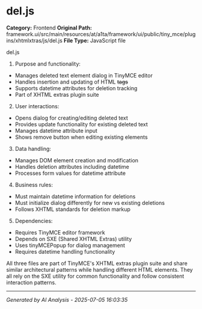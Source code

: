 # del.js

**Category:** Frontend
**Original Path:** framework.ui/src/main/resources/at/a1ta/framework/ui/public/tiny_mce/plugins/xhtmlxtras/js/del.js
**File Type:** JavaScript file

del.js
1. Purpose and functionality:
- Manages deleted text element dialog in TinyMCE editor
- Handles insertion and updating of HTML <del> tags
- Supports datetime attributes for deletion tracking
- Part of XHTML extras plugin suite

2. User interactions:
- Opens dialog for creating/editing deleted text
- Provides update functionality for existing deleted text
- Manages datetime attribute input
- Shows remove button when editing existing elements

3. Data handling:
- Manages DOM element creation and modification
- Handles deletion attributes including datetime
- Processes form values for datetime attribute

4. Business rules:
- Must maintain datetime information for deletions
- Must initialize dialog differently for new vs existing deletions
- Follows XHTML standards for deletion markup

5. Dependencies:
- Requires TinyMCE editor framework
- Depends on SXE (Shared XHTML Extras) utility
- Uses tinyMCEPopup for dialog management
- Requires datetime handling functionality

All three files are part of TinyMCE's XHTML extras plugin suite and share similar architectural patterns while handling different HTML elements. They all rely on the SXE utility for common functionality and follow consistent interaction patterns.

---
*Generated by AI Analysis - 2025-07-05 16:03:35*
